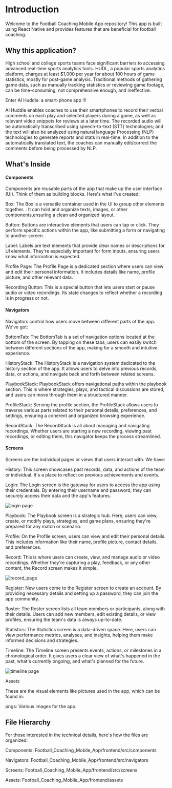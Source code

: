 # Introduction

Welcome to the Football Coaching Mobile App repository! This app is built using React Native and provides features that are beneficial for football coaching.

## Why this application?

High school and college sports teams face significant barriers to accessing advanced real-time sports analytics tools. HUDL, a popular sports analytics platform, charges at least $1,000 per year for about 100 hours of game statistics, mostly for post-game analysis.
Traditional methods of gathering game data, such as manually tracking statistics or reviewing game footage, can be time-consuming, not comprehensive enough, and ineffective.

Enter AI Huddle: a smart-phone app !!! 

AI Huddle enables coaches to use their smartphones to record their verbal comments on each play and selected players during a game, as well as relevant video snippets for reviews at a later time. The recorded audio will be automatically transcribed using speech-to-text (STT) technologies; and the text will also be analyzed using natural language Processing (NLP) technologies to generate reports and stats in real-time. In addition to the automatically translated text, the coaches can manually edit/correct the comments before being processed by NLP.


## What's Inside

#### Components

Components are reusable parts of the app that make up the user interface (UI). Think of them as building blocks. Here's what I've created:

Box: The Box is a versatile container used in the UI to group other elements together. . It can hold and organize texts, images, or other components,ensuring a clean and organized layout.

Button: Buttons are interactive elements that users can tap or click. They perform specific actions within the app, like submitting a form or navigating to another screen.

Label: Labels are text elements that provide clear names or descriptions for UI elements. They're especially important for form inputs, ensuring users know what information is expected.

Profile Page: The Profile Page is a dedicated section where users can view and edit their personal information. It includes details like name, profile picture, and other relevant data.

Recording Button: This is a special button that lets users start or pause audio or video recordings. Its state changes to reflect whether a recording is in progress or not.

#### Navigators

Navigators control how users move between different parts of the app. We've got:

BottomTab: The BottomTab is a set of navigation options located at the bottom of the screen. By tapping on these tabs, users can easily switch between different sections of the app, making for a smooth and intuitive experience.

HistoryStack: The HistoryStack is a navigation system dedicated to the history section of the app. It allows users to delve into previous records, data, or actions, and navigate back and forth between related screens.

PlaybookStack: PlaybookStack offers navigational paths within the playbook section. This is where strategies, plays, and tactical discussions are stored, and users can move through them in a structured manner.

ProfileStack: Serving the profile section, the ProfileStack allows users to traverse various parts related to their personal details, preferences, and settings, ensuring a coherent and organized browsing experience.

RecordStack: The RecordStack is all about managing and navigating recordings. Whether users are starting a new recording, viewing past recordings, or editing them, this navigator keeps the process streamlined.

#### Screens

Screens are the individual pages or views that users interact with. We have:

History: This screen showcases past records, data, and actions of the team or individual. It's a place to reflect on previous achievements and events.

Login: The Login screen is the gateway for users to access the app using their credentials. By entering their username and password, they can securely access their data and the app's features.

![login page](https://github.com/shaunthom/Football_Analytics_Mobile_App/assets/134566032/1467c975-0484-4284-932a-7364cce5dce2)



Playbook: The Playbook screen is a strategic hub. Here, users can view, create, or modify plays, strategies, and game plans, ensuring they're prepared for any match or scenario.

Profile: On the Profile screen, users can view and edit their personal details. This includes information like their name, profile picture, contact details, and preferences.

Record: This is where users can create, view, and manage audio or video recordings. Whether they're capturing a play, feedback, or any other content, the Record screen makes it simple.

![record_page](https://github.com/shaunthom/Football_Analytics_Mobile_App/assets/134566032/c6e6a852-6bda-45e0-ae0a-f29aead28c7c)


Register: New users come to the Register screen to create an account. By providing necessary details and setting up a password, they can join the app community.

Roster: The Roster screen lists all team members or participants, along with their details. Users can add new members, edit existing details, or view profiles, ensuring the team's data is always up-to-date.

Statistics: The Statistics screen is a data-driven space. Here, users can view performance metrics, analyses, and insights, helping them make informed decisions and strategies.

Timeline: The Timeline screen presents events, actions, or milestones in a chronological order. It gives users a clear view of what's happened in the past, what's currently ongoing, and what's planned for the future.

![timeline page](https://github.com/shaunthom/Football_Analytics_Mobile_App/assets/134566032/a3004cf0-2042-481d-bbae-cff655607e21)


Assets

These are the visual elements like pictures used in the app, which can be found in:

pngs: Various images for the app.

## File Hierarchy

For those interested in the technical details, here's how the files are organized:


Components: Football_Coaching_Mobile_App/frontend/src/components

Navigators: Football_Coaching_Mobile_App/frontend/src/navigators

Screens: Football_Coaching_Mobile_App/frontend/src/screens

Assets: Football_Coaching_Mobile_App/frontend/assets


